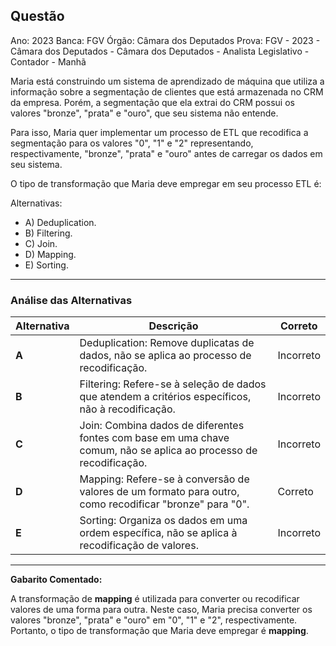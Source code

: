 ## Questão

Ano: 2023 Banca: FGV Órgão: Câmara dos Deputados Prova: FGV - 2023 - Câmara dos Deputados - Câmara dos Deputados - Analista Legislativo - Contador - Manhã

Maria está construindo um sistema de aprendizado de máquina que utiliza a informação sobre a segmentação de clientes que está armazenada no CRM da empresa. Porém, a segmentação que ela extrai do CRM possui os valores "bronze", "prata" e "ouro", que seu sistema não entende.

Para isso, Maria quer implementar um processo de ETL que recodifica a segmentação para os valores "0", "1" e "2" representando, respectivamente, "bronze", "prata" e "ouro" antes de carregar os dados em seu sistema.

O tipo de transformação que Maria deve empregar em seu processo ETL é:

Alternativas:
- A) Deduplication.
- B) Filtering.
- C) Join.
- D) Mapping.
- E) Sorting.

---

### Análise das Alternativas

| Alternativa | Descrição                                                                                                   | Correto |
|-------------|-------------------------------------------------------------------------------------------------------------|---------|
| **A**       | Deduplication: Remove duplicatas de dados, não se aplica ao processo de recodificação.                    | Incorreto |
| **B**       | Filtering: Refere-se à seleção de dados que atendem a critérios específicos, não à recodificação.         | Incorreto |
| **C**       | Join: Combina dados de diferentes fontes com base em uma chave comum, não se aplica ao processo de recodificação. | Incorreto |
| **D**       | Mapping: Refere-se à conversão de valores de um formato para outro, como recodificar "bronze" para "0".    | Correto |
| **E**       | Sorting: Organiza os dados em uma ordem específica, não se aplica à recodificação de valores.               | Incorreto |

---

**Gabarito Comentado:**

A transformação de **mapping** é utilizada para converter ou recodificar valores de uma forma para outra. Neste caso, Maria precisa converter os valores "bronze", "prata" e "ouro" em "0", "1" e "2", respectivamente. Portanto, o tipo de transformação que Maria deve empregar é **mapping**.
